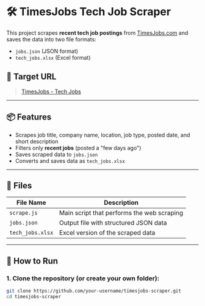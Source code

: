 # 🛠️ TimesJobs Tech Job Scraper

This project scrapes **recent tech job postings** from [TimesJobs.com](https://www.timesjobs.com) and saves the data into two file formats:

- `jobs.json` (JSON format)
- `tech_jobs.xlsx` (Excel format)

## 📌 Target URL

> [TimesJobs - Tech Jobs](https://www.timesjobs.com/candidate/job-search.html?searchType=Home_Search&from=submit&asKey=OFF&txtKeywords=&cboPresFuncArea=35)

---

## 📦 Features

- Scrapes job title, company name, location, job type, posted date, and short description
- Filters only **recent jobs** (posted a "few days ago")
- Saves scraped data to `jobs.json`
- Converts and saves data as `tech_jobs.xlsx`

---

## 📁 Files

| File Name        | Description                                |
| ---------------- | ------------------------------------------ |
| `scrape.js`      | Main script that performs the web scraping |
| `jobs.json`      | Output file with structured JSON data      |
| `tech_jobs.xlsx` | Excel version of the scraped data          |

---

## 🚀 How to Run

### 1. Clone the repository (or create your own folder):

```bash
git clone https://github.com/your-username/timesjobs-scraper.git
cd timesjobs-scraper
```
